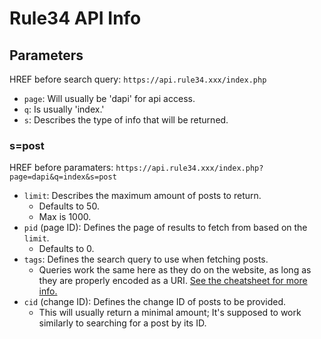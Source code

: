 # Rule34 API Info

## Parameters

HREF before search query: `https://api.rule34.xxx/index.php`

* `page`: Will usually be 'dapi' for api access.
* `q`: Is usually 'index.'
* `s`: Describes the type of info that will be returned.

### s=post

HREF before paramaters:
`https://api.rule34.xxx/index.php?page=dapi&q=index&s=post`

* `limit`: Describes the maximum amount of posts to return.
	* Defaults to 50.
	* Max is 1000.
* `pid` (page ID): Defines the page of results to fetch from based on the
	`limit`.
	* Defaults to 0.
* `tags`: Defines the search query to use when fetching posts.
	* Queries work the same here as they do on the website, as long as they are
	properly encoded as a URI.
	[See the cheatsheet for more info.](./cheatsheet.md)
* `cid` (change ID): Defines the change ID of posts to be provided.
	* This will usually return a minimal amount; It's supposed to work similarly to searching for a post by its ID.